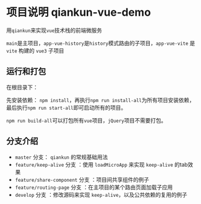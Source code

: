 # 项目说明 qiankun-vue-demo

用`qiankun`来实现`vue`技术栈的前端微服务

`main`是主项目，`app-vue-history`是`history`模式路由的子项目，`app-vue-vite` 是 `vite` 构建的 `vue3` 子项目

## 运行和打包

在根目录下：

先安装依赖： `npm install`，再执行`npm run install-all`为所有项目安装依赖，最后执行`npm run start-all`即可启动所有的项目。

`npm run build-all`可以打包所有`vue`项目，`jQuery`项目不需要打包。

## 分支介绍

- `master` 分支： `qiankun` 的常规基础用法
- `feature/keep-alive` 分支 ：使用 `loadMicroApp` 来实现 `keep-alive` 的tab效果
- `feature/share-component` 分支 ：项目间共享组件的例子
- `feature/routing-page` 分支 ：在主项目的某个路由页面加载子应用
- `develop` 分支 ：修改源码来实现 `keep-alive`，以及公共依赖的复用的例子